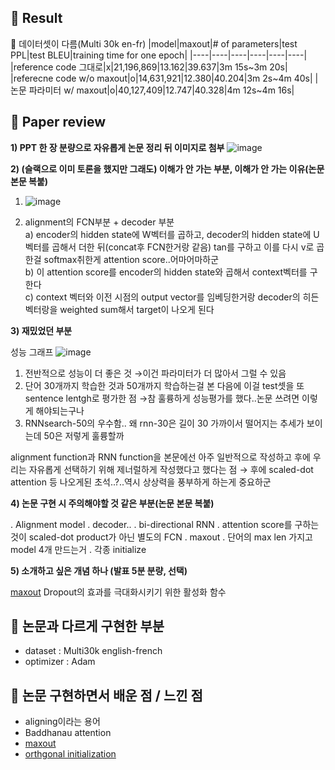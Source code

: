 ## 🤗 Result
🚩 데이터셋이 다름(Multi 30k en-fr)
|model|maxout|# of parameters|test PPL|test BLEU|training time for one epoch|
|----|----|----|----|----|----|
|reference code 그대로|x|21,196,869|13.162|39.637|3m 15s~3m 20s|
|referecne code w/o maxout|o|14,631,921|12.380|40.204|3m 2s~4m 40s|
|논문 파라미터 w/ maxout|o|40,127,409|12.747|40.328|4m 12s~4m 16s|


## 🤔 Paper review
**1) PPT 한 장 분량으로 자유롭게 논문 정리 뒤 이미지로 첨부**
![image](https://user-images.githubusercontent.com/46675408/112748663-3348c300-8ff8-11eb-860a-dbdc3e0dbad5.png)

**2) (슬랙으로 이미 토론을 했지만 그래도) 이해가 안 가는 부분, 이해가 안 가는 이유(논문 본문 복붙)**

1) ![image](https://user-images.githubusercontent.com/46675408/112748684-596e6300-8ff8-11eb-8f76-40a94163583a.png)

2) alignment의 FCN부분 + decoder 부분 <br>
  a) encoder의 hidden state에 W벡터를 곱하고, decoder의 hidden state에 U벡터를 곱해서 더한 뒤(concat후 FCN한거랑 같음) tan를 구하고 이를 다시 v로 곱한걸 softmax취한게 attention score..어마어마하군<br>
  b) 이 attention score를 encoder의  hidden state와 곱해서 context벡터를 구한다<br>
  c) context 벡터와 이전 시점의 output vector를 임베딩한거랑 decoder의 히든벡터랑을 weighted sum해서 target이 나오게 된다 

**3) 재밌었던 부분**

성능 그래프 
![image](https://user-images.githubusercontent.com/46675408/112748689-625f3480-8ff8-11eb-85d5-9f67c0bdcf05.png)
1) 전반적으로 성능이 더 좋은 것 →이건 파라미터가 더 많아서 그럴 수 있음
2) 단어 30개까지 학습한 것과 50개까지 학습하는걸 본 다음에 이걸 test셋을 또 sentence lentgh로 평가한 점 →참 훌륭하게 성능평가를 했다..논문 쓰려면 이렇게 해야되는구나
3) RNNsearch-50의 우수함.. 왜 rnn-30은 길이 30 가까이서 떨어지는 추세가 보이는데 50은 저렇게 훌륭할까

alignment function과 RNN function을 본문에선 아주 일반적으로 작성하고 후에 우리는 자유롭게 선택하기 위해 제너럴하게 작성했다고 했다는 점
→ 후에 scaled-dot attention 등 나오게된 초석..?..역시 상상력을 풍부하게 하는게 중요하군

**4) 논문 구현 시 주의해야할 것 같은 부분(논문 본문 복붙)**

. Alignment model
. decoder..
. bi-directional RNN
. attention score를 구하는 것이 scaled-dot product가 아닌 별도의 FCN 
. maxout 
. 단어의 max len 가지고 model 4개 만드는거 
. 각종 initialize

**5) 소개하고 싶은 개념 하나 (발표 5분 분량, 선택)**

[maxout](https://arxiv.org/pdf/1302.4389.pdf)
Dropout의 효과를 극대화시키기 위한 활성화 함수

## 🤫 논문과 다르게 구현한 부분
- dataset : Multi30k english-french
- optimizer : Adam

## 🤭 논문 구현하면서 배운 점 / 느낀 점
- aligning이라는 용어
- Baddhanau attention
- [maxout](https://m.blog.naver.com/PostView.nhn?blogId=laonple&logNo=220836305907&proxyReferer=https:%2F%2Fwww.google.com%2F)
- [orthgonal initialization](https://smerity.com/articles/2016/orthogonal_init.html)
